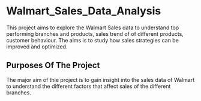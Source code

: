 # Walmart_Sales_Data_Analysis
This project aims to explore the Walmart Sales data to understand top performing branches and products, sales trend of of different products, customer behaviour. The aims is to study how sales strategies can be improved and optimized.

## Purposes Of The Project

The major aim of thie project is to gain insight into the sales data of Walmart to understand the different factors that affect sales of the different branches.

